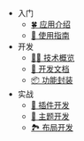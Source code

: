 <!--
 * @Author: fzf404
 * @Date: 2022-08-15 19:23:45
 * @LastEditors: fzf404 hi@fzf404.art
 * @LastEditTime: 2022-10-21 22:28:09
 * @Description: 文档目录
-->

- 入门
  - [🍀 应用介绍](/ 'Monit')
  - [🧭 使用指南](zh/01-guide '使用指南')
- 开发
  - [👨‍💻 技术概览](zh/02-summary '技术概览')
  - [📝 开发文档](zh/03-develop '开发文档')
  - [📦 功能封装](zh/04-package '功能封装')
- 实战
  - [🧩 插件开发](zh/05-plugin '插件开发')
  - [🌈 主题开发](zh/06-theme '主题开发')
  - [🏞️ 布局开发](zh/07-layout '布局开发')
